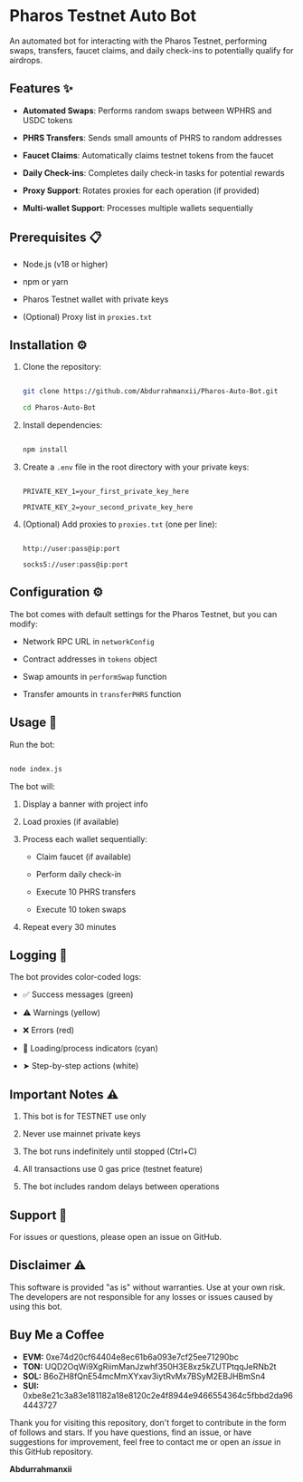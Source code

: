 # Pharos Testnet Auto Bot



An automated bot for interacting with the Pharos Testnet, performing swaps, transfers, faucet claims, and daily check-ins to potentially qualify for airdrops.



## Features ✨



- **Automated Swaps**: Performs random swaps between WPHRS and USDC tokens

- **PHRS Transfers**: Sends small amounts of PHRS to random addresses

- **Faucet Claims**: Automatically claims testnet tokens from the faucet

- **Daily Check-ins**: Completes daily check-in tasks for potential rewards

- **Proxy Support**: Rotates proxies for each operation (if provided)

- **Multi-wallet Support**: Processes multiple wallets sequentially



## Prerequisites 📋



- Node.js (v18 or higher)

- npm or yarn

- Pharos Testnet wallet with private keys

- (Optional) Proxy list in `proxies.txt`



## Installation ⚙️



1. Clone the repository:

   ```bash

   git clone https://github.com/Abdurrahmanxii/Pharos-Auto-Bot.git

   cd Pharos-Auto-Bot

   ```



2. Install dependencies:

   ```bash

   npm install

   ```



3. Create a `.env` file in the root directory with your private keys:

   ```

   PRIVATE_KEY_1=your_first_private_key_here

   PRIVATE_KEY_2=your_second_private_key_here

   ```



4. (Optional) Add proxies to `proxies.txt` (one per line):

   ```

   http://user:pass@ip:port

   socks5://user:pass@ip:port

   ```



## Configuration ⚙️



The bot comes with default settings for the Pharos Testnet, but you can modify:



- Network RPC URL in `networkConfig`

- Contract addresses in `tokens` object

- Swap amounts in `performSwap` function

- Transfer amounts in `transferPHRS` function



## Usage 🚀



Run the bot:

```bash

node index.js

```



The bot will:

1. Display a banner with project info

2. Load proxies (if available)

3. Process each wallet sequentially:

   - Claim faucet (if available)

   - Perform daily check-in

   - Execute 10 PHRS transfers

   - Execute 10 token swaps

4. Repeat every 30 minutes



## Logging 📝



The bot provides color-coded logs:

- ✅ Success messages (green)

- ⚠️ Warnings (yellow)

- ❌ Errors (red)

- 🔄 Loading/process indicators (cyan)

- ➤ Step-by-step actions (white)



## Important Notes ⚠️



1. This bot is for TESTNET use only

2. Never use mainnet private keys

3. The bot runs indefinitely until stopped (Ctrl+C)

4. All transactions use 0 gas price (testnet feature)

5. The bot includes random delays between operations



## Support 💬



For issues or questions, please open an issue on GitHub.



## Disclaimer ⚠️



This software is provided "as is" without warranties. Use at your own risk. The developers are not responsible for any losses or issues caused by using this bot.

## Buy Me a Coffee

- **EVM:** 0xe74d20cf64404e8ec61b6a093e7cf25ee71290bc
- **TON:** UQD2OqWi9XgRiimManJzwhf350H3E8xz5kZUTPtqqJeRNb2t
- **SOL:** B6oZH8fQnE54mcMmXYxav3iytRvMx7BSyM2EBJHBmSn4
- **SUI:** 0xbe8e21c3a83e181182a18e8120c2e4f8944e9466554364c5fbbd2da964443727
  
Thank you for visiting this repository, don't forget to contribute in the form of follows and stars.
If you have questions, find an issue, or have suggestions for improvement, feel free to contact me or open an *issue* in this GitHub repository.

**Abdurrahmanxii**
